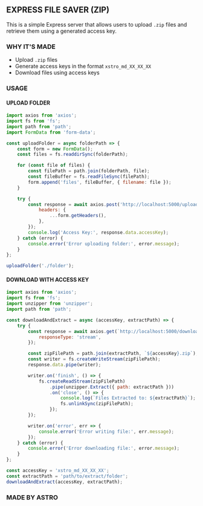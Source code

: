 ## EXPRESS FILE SAVER (ZIP)

This is a simple Express server that allows users to upload `.zip` files and retrieve them using a generated access key.

### WHY IT'S MADE

- Upload `.zip` files
- Generate access keys in the format `xstro_md_XX_XX_XX`
- Download files using access keys

### USAGE

#### UPLOAD FOLDER

```javascript
import axios from 'axios';
import fs from 'fs';
import path from 'path';
import FormData from 'form-data';

const uploadFolder = async folderPath => {
	const form = new FormData();
	const files = fs.readdirSync(folderPath);

	for (const file of files) {
		const filePath = path.join(folderPath, file);
		const fileBuffer = fs.readFileSync(filePath);
		form.append('files', fileBuffer, { filename: file });
	}

	try {
		const response = await axios.post('http://localhost:5000/upload', form, {
			headers: {
				...form.getHeaders(),
			},
		});
		console.log('Access Key:', response.data.accessKey);
	} catch (error) {
		console.error('Error uploading folder:', error.message);
	}
};

uploadFolder('./folder');
```

#### DOWNLOAD WITH ACCESS KEY

```javascript
import axios from 'axios';
import fs from 'fs';
import unzipper from 'unzipper';
import path from 'path';

const downloadAndExtract = async (accessKey, extractPath) => {
	try {
		const response = await axios.get(`http://localhost:5000/download/${accessKey}`, {
			responseType: 'stream',
		});

		const zipFilePath = path.join(extractPath, `${accessKey}.zip`);
		const writer = fs.createWriteStream(zipFilePath);
		response.data.pipe(writer);

		writer.on('finish', () => {
			fs.createReadStream(zipFilePath)
				.pipe(unzipper.Extract({ path: extractPath }))
				.on('close', () => {
					console.log(`Files Extracted to: ${extractPath}`);
					fs.unlinkSync(zipFilePath);
				});
		});

		writer.on('error', err => {
			console.error('Error writing file:', err.message);
		});
	} catch (error) {
		console.error('Error downloading file:', error.message);
	}
};

const accessKey = 'xstro_md_XX_XX_XX';
const extractPath = 'path/to/extract/folder';
downloadAndExtract(accessKey, extractPath);
```

### MADE BY ASTRO
